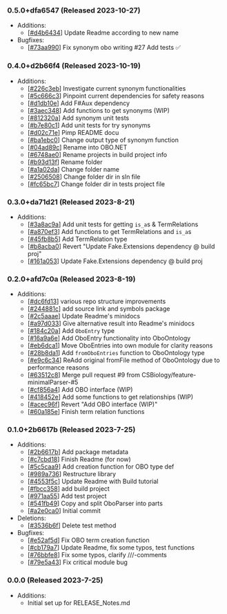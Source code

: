 ### 0.5.0+dfa6547 (Released 2023-10-27)
* Additions:
    * [[#d4b6434](https://github.com/CSBiology/OBO.NET/commit/d4b6434bed77c96ad4c808effa87e20c4eabd18d)] Update Readme according to new name
* Bugfixes:
    * [[#73aa990](https://github.com/CSBiology/OBO.NET/commit/73aa99076164e1d9ad2b7cfe59e49e40a48f19dc)] Fix synonym obo writing #27 Add tests :white_check_mark:

### 0.4.0+d2b66f4 (Released 2023-10-19)
* Additions:
    * [[#226c3eb](https://github.com/CSBiology/OBO.NET/commit/226c3eb371b537d8799d3c44a01f9e064062ceda)] Investigate current synonym functionalities
    * [[#5c666c3](https://github.com/CSBiology/OBO.NET/commit/5c666c3351513d04d29e2f26ff825a9d57bcce59)] Pinpoint current dependencies for safety reasons
    * [[#d1db10e](https://github.com/CSBiology/OBO.NET/commit/d1db10e26d3fc2be337ae702e3f8b733ffad5ca2)] Add F#Aux dependency
    * [[#3aec348](https://github.com/CSBiology/OBO.NET/commit/3aec348e202af19fd13cdb2d54300d8317298bd0)] Add functions to get synonyms (WIP)
    * [[#812320a](https://github.com/CSBiology/OBO.NET/commit/812320abe806f91b3282893a508a2f0b51f0ad55)] Add synonym unit tests
    * [[#b7e80c1](https://github.com/CSBiology/OBO.NET/commit/b7e80c1514e9294541b08704a07b8c6e13dddd6c)] Add unit tests for try synonyms
    * [[#d02c71e](https://github.com/CSBiology/OBO.NET/commit/d02c71efe549e1913ad9cf232ebf4dc06ee30e70)] Pimp README docu
    * [[#ba1ebc0](https://github.com/CSBiology/OBO.NET/commit/ba1ebc09b2b34679e2a7ee4be2c82469ac3348c0)] Change output type of synonym function
    * [[#04ad89c](https://github.com/CSBiology/OBO.NET/commit/04ad89c38efd39ef5ee65a30ea7d3eaa8a212b6a)] Rename into OBO.NET
    * [[#6748ae0](https://github.com/CSBiology/OBO.NET/commit/6748ae0a14647ad5d787f9d86be9b4bec69dba10)] Rename projects in build project info
    * [[#b93d13f](https://github.com/CSBiology/OBO.NET/commit/b93d13f6e9234f7c207a4d269058ab218a59d8fd)] Rename folder
    * [[#a1a02da](https://github.com/CSBiology/OBO.NET/commit/a1a02da3b38bce844a6bd3a89fa4ed189929a5ab)] Change folder name
    * [[#2506508](https://github.com/CSBiology/OBO.NET/commit/2506508760c163f4baaf4de5c0212e2a15193ea6)] Change folder dir in sln file
    * [[#fc65bc7](https://github.com/CSBiology/OBO.NET/commit/fc65bc7816588c84ac739000be63f13c98706385)] Change folder dir in tests project file

### 0.3.0+da71d21 (Released 2023-8-21)
* Additions:
    * [[#3a8ac9a](https://github.com/CSBiology/FsOboParser/commit/3a8ac9abbc5a2923fa4f278b6168eb7ccf3dcbee)] Add unit tests for getting `is_a`s & TermRelations
    * [[#a870ef3](https://github.com/CSBiology/FsOboParser/commit/a870ef30cac09b59615f3a6a846ac70063a859e1)] Add functions to get TermRelations and `is_a`s
    * [[#45fb8b5](https://github.com/CSBiology/FsOboParser/commit/45fb8b51aff7ceb64a3c5195a1eac8e1267c96f1)] Add TermRelation type
    * [[#b8acba0](https://github.com/CSBiology/FsOboParser/commit/b8acba095848dfe9fdbed8a923399334a1afc8f7)] Revert "Update Fake.Extensions dependency @ build proj"
    * [[#161a053](https://github.com/CSBiology/FsOboParser/commit/161a053c7b93952d95c4b3abe6bb9419a444a1d0)] Update Fake.Extensions dependency @ build proj

### 0.2.0+afd7c0a (Released 2023-8-19)
* Additions:
    * [[#dc6fd13](https://github.com/CSBiology/FsOboParser/commit/dc6fd1353d84ff8c72fde5bb41dc126a70c5fb8e)] various repo structure improvements
    * [[#244881c](https://github.com/CSBiology/FsOboParser/commit/244881c7b7a5d6ef6bddcd52965022ba4fa4f05a)] add source link and symbols package
    * [[#2c5aaae](https://github.com/CSBiology/FsOboParser/commit/2c5aaae4b332bad0aec40ec61bb231531720782f)] Update Readme's minidocs
    * [[#a97d033](https://github.com/CSBiology/FsOboParser/commit/a97d03339beb3f59600013049333adb2c8898244)] Give alternative result into Readme's minidocs
    * [[#184c20a](https://github.com/CSBiology/FsOboParser/commit/184c20aaa73fa4b82e78bb77f5f332c0a568d5f8)] Add `OboEntry` type
    * [[#16a9a6e](https://github.com/CSBiology/FsOboParser/commit/16a9a6ec97c21b1abe0f6e754888aa6090099464)] Add OboEntry functionality into OboOntology
    * [[#eb6dca1](https://github.com/CSBiology/FsOboParser/commit/eb6dca1188e2e7718642ed847bf0d21971ad0ca5)] Move OboEntries into own module for clarity reasons
    * [[#28b8da1](https://github.com/CSBiology/FsOboParser/commit/28b8da193f6e4ab7a8f6c52af8d355c5ee64e375)] Add `fromOboEntries` function to OboOntology type
    * [[#e9c6c34](https://github.com/CSBiology/FsOboParser/commit/e9c6c34319b35911a6d1fc750e63d99f5b805c50)] ReAdd original fromFile method of OboOntology due to performance reasons
    * [[#63512c8](https://github.com/CSBiology/FsOboParser/commit/63512c89a04081469126aa4af32901efeb23f55d)] Merge pull request #9 from CSBiology/feature-minimalParser-#5
    * [[#cf856a4](https://github.com/CSBiology/FsOboParser/commit/cf856a4ddd4c3709d434399cf6506a0e0b19caf5)] Add OBO interface (WIP)
    * [[#418452e](https://github.com/CSBiology/FsOboParser/commit/418452e285d10f423a9791cf413e7c26b668f672)] Add some functions to get relationships (WIP)
    * [[#acec96f](https://github.com/CSBiology/FsOboParser/commit/acec96fcc705050816b39f65585e4fc7cbd65ee8)] Revert "Add OBO interface (WIP)"
    * [[#60a185e](https://github.com/CSBiology/FsOboParser/commit/60a185e67996074ef8bdf5993a593db1866b0375)] Finish term relation functions

### 0.1.0+2b6617b (Released 2023-7-25)
* Additions:
    * [[#2b6617b](https://github.com/CSBiology/FsOboParser/commit/2b6617bb1b8c885a141e80d5718a10dae72ce09e)] Add package metadata
    * [[#c7cbd18](https://github.com/CSBiology/FsOboParser/commit/c7cbd183aace54370a2c1d8e3b5b198b14b928c4)] Finish Readme (for now)
    * [[#5c5caa9](https://github.com/CSBiology/FsOboParser/commit/5c5caa93238f5d5ec49c0ccc9d9e17e4ddb4cfcb)] Add creation function for OBO type def
    * [[#989a736](https://github.com/CSBiology/FsOboParser/commit/989a736b593692a79f2b3bbd1ae5b498e66e8339)] Restructure library
    * [[#4553f5c](https://github.com/CSBiology/FsOboParser/commit/4553f5cc693970258f6f2742b5f67c0cc63d7585)] Update Readme with Build tutorial
    * [[#fbcc358](https://github.com/CSBiology/FsOboParser/commit/fbcc358b040f49b8f8ab60d50dacd1ecf3cfd471)] add build project
    * [[#971aa55](https://github.com/CSBiology/FsOboParser/commit/971aa55eb0a527aa4a6b8b8b24facf057dfc1637)] Add test project
    * [[#541fb49](https://github.com/CSBiology/FsOboParser/commit/541fb49b35e34bb9b0eaa1f08f4b2fd625d3bc3d)] Copy and split OboParser into parts
    * [[#a2e0ca0](https://github.com/CSBiology/FsOboParser/commit/a2e0ca045c11ff3774c438ee04f4ff4d5935d135)] Initial commit
* Deletions:
    * [[#3536b6f](https://github.com/CSBiology/FsOboParser/commit/3536b6ff0f6fb1df884e6be912e2b4fc49bc142e)] Delete test method
* Bugfixes:
    * [[#e52af5d](https://github.com/CSBiology/FsOboParser/commit/e52af5d351cad07019beb5c19d1f24858518e7d3)] Fix OBO term creation function
    * [[#cb179a7](https://github.com/CSBiology/FsOboParser/commit/cb179a7ac919b4d610c1eb75314af47027fce67a)] Update Readme, fix some typos, test functions
    * [[#76bbfe8](https://github.com/CSBiology/FsOboParser/commit/76bbfe89b62108d36da5a86130cfa280b79ad865)] Fix some typos, clarify ///-comments
    * [[#79e5a43](https://github.com/CSBiology/FsOboParser/commit/79e5a43fb08dc5bac34581428069e6dffc7b8f70)] Fix critical module bug

### 0.0.0 (Released 2023-7-25)
* Additions:
    * Initial set up for RELEASE_Notes.md


